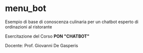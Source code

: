 # menu_bot
Esempio di base di conoscenza culinaria per un chatbot esperto di ordinazioni al ristorante

Esercitazione del Corso __PON "CHATBOT"__

Docente: Prof. Giovanni De Gasperis
